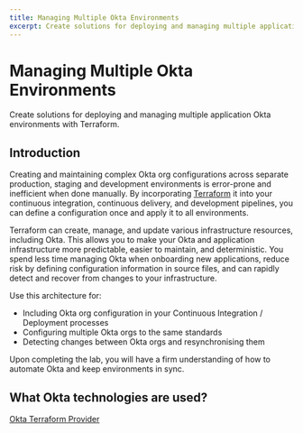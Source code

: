 ```yaml
---
title: Managing Multiple Okta Environments
excerpt: Create solutions for deploying and managing multiple application Okta environments with Terraform.
---
```


# Managing Multiple Okta Environments

Create solutions for deploying and managing multiple application Okta environments with Terraform.

## Introduction

Creating and maintaining complex Okta org configurations across separate production, staging and development environments is error-prone and inefficient when done manually. By incorporating [Terraform](https://www.terraform.io/) it into your continuous integration, continuous delivery, and development pipelines, you can define a configuration once and apply it to all environments.

Terraform can create, manage, and update various infrastructure resources, including Okta. This allows you to make your Okta and application infrastructure more predictable, easier to maintain, and deterministic. You spend less time managing Okta when onboarding new applications, reduce risk by defining configuration information in source files, and can rapidly detect and recover from changes to your infrastructure.

Use this architecture for:

* Including Okta org configuration in your Continuous Integration / Deployment processes
* Configuring multiple Okta orgs to the same standards
* Detecting changes between Okta orgs and resynchronising them

Upon completing the lab, you will have a firm understanding of how to automate Okta and keep environments in sync.

## What Okta technologies are used?

[Okta Terraform Provider](https://registry.terraform.io/providers/okta/okta/latest/docs)
